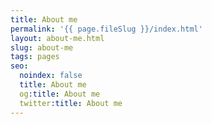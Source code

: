```yaml
---
title: About me
permalink: '{{ page.fileSlug }}/index.html'
layout: about-me.html
slug: about-me
tags: pages
seo:
  noindex: false
  title: About me
  og:title: About me
  twitter:title: About me
---
```



